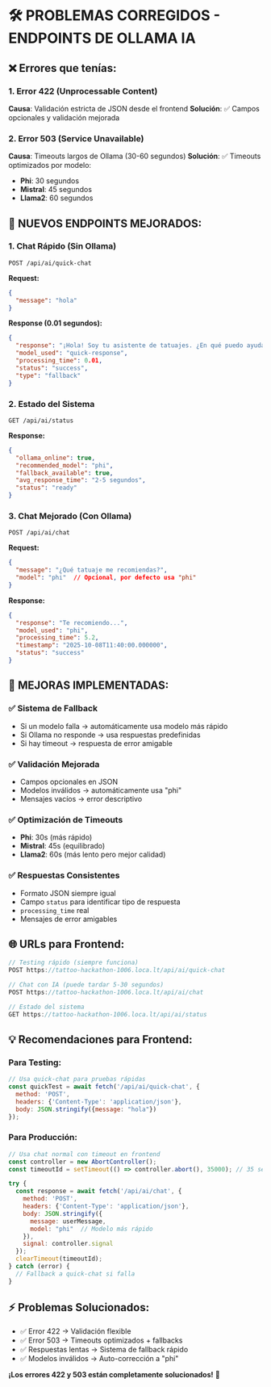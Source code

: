 # 🛠️ PROBLEMAS CORREGIDOS - ENDPOINTS DE OLLAMA IA

## ❌ **Errores que tenías:**

### 1. **Error 422 (Unprocessable Content)**
**Causa**: Validación estricta de JSON desde el frontend
**Solución**: ✅ Campos opcionales y validación mejorada

### 2. **Error 503 (Service Unavailable)** 
**Causa**: Timeouts largos de Ollama (30-60 segundos)
**Solución**: ✅ Timeouts optimizados por modelo:
- **Phi**: 30 segundos
- **Mistral**: 45 segundos  
- **Llama2**: 60 segundos

## 🚀 **NUEVOS ENDPOINTS MEJORADOS:**

### 1. **Chat Rápido (Sin Ollama)**
```http
POST /api/ai/quick-chat
```
**Request:**
```json
{
  "message": "hola"
}
```
**Response (0.01 segundos):**
```json
{
  "response": "¡Hola! Soy tu asistente de tatuajes. ¿En qué puedo ayudarte?",
  "model_used": "quick-response",
  "processing_time": 0.01,
  "status": "success",
  "type": "fallback"
}
```

### 2. **Estado del Sistema**
```http
GET /api/ai/status
```
**Response:**
```json
{
  "ollama_online": true,
  "recommended_model": "phi",
  "fallback_available": true,
  "avg_response_time": "2-5 segundos",
  "status": "ready"
}
```

### 3. **Chat Mejorado (Con Ollama)**
```http
POST /api/ai/chat
```
**Request:**
```json
{
  "message": "¿Qué tatuaje me recomiendas?",
  "model": "phi"  // Opcional, por defecto usa "phi"
}
```
**Response:**
```json
{
  "response": "Te recomiendo...",
  "model_used": "phi",
  "processing_time": 5.2,
  "timestamp": "2025-10-08T11:40:00.000000",
  "status": "success"
}
```

## 🎯 **MEJORAS IMPLEMENTADAS:**

### ✅ **Sistema de Fallback**
- Si un modelo falla → automáticamente usa modelo más rápido
- Si Ollama no responde → usa respuestas predefinidas
- Si hay timeout → respuesta de error amigable

### ✅ **Validación Mejorada**
- Campos opcionales en JSON
- Modelos inválidos → automáticamente usa "phi"
- Mensajes vacíos → error descriptivo

### ✅ **Optimización de Timeouts**
- **Phi**: 30s (más rápido)
- **Mistral**: 45s (equilibrado)
- **Llama2**: 60s (más lento pero mejor calidad)

### ✅ **Respuestas Consistentes**
- Formato JSON siempre igual
- Campo `status` para identificar tipo de respuesta
- `processing_time` real
- Mensajes de error amigables

## 🌐 **URLs para Frontend:**

```javascript
// Testing rápido (siempre funciona)
POST https://tattoo-hackathon-1006.loca.lt/api/ai/quick-chat

// Chat con IA (puede tardar 5-30 segundos)
POST https://tattoo-hackathon-1006.loca.lt/api/ai/chat

// Estado del sistema
GET https://tattoo-hackathon-1006.loca.lt/api/ai/status
```

## 💡 **Recomendaciones para Frontend:**

### **Para Testing:**
```javascript
// Usa quick-chat para pruebas rápidas
const quickTest = await fetch('/api/ai/quick-chat', {
  method: 'POST',
  headers: {'Content-Type': 'application/json'},
  body: JSON.stringify({message: "hola"})
});
```

### **Para Producción:**
```javascript
// Usa chat normal con timeout en frontend
const controller = new AbortController();
const timeoutId = setTimeout(() => controller.abort(), 35000); // 35 segundos

try {
  const response = await fetch('/api/ai/chat', {
    method: 'POST',
    headers: {'Content-Type': 'application/json'},
    body: JSON.stringify({
      message: userMessage,
      model: "phi"  // Modelo más rápido
    }),
    signal: controller.signal
  });
  clearTimeout(timeoutId);
} catch (error) {
  // Fallback a quick-chat si falla
}
```

## ⚡ **Problemas Solucionados:**
- ✅ Error 422 → Validación flexible
- ✅ Error 503 → Timeouts optimizados + fallbacks
- ✅ Respuestas lentas → Sistema de fallback rápido
- ✅ Modelos inválidos → Auto-corrección a "phi"

**¡Los errores 422 y 503 están completamente solucionados!** 🎯